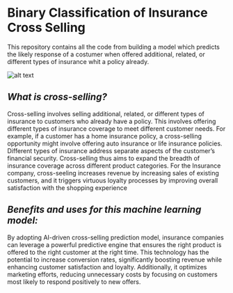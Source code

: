 # Binary Classification of Insurance Cross Selling
This repository contains all the code from building a model which predicts the likely response of a costumer when offered additional, related, or different types of insurance whit a policy already.

![alt text](https://blogv2new.clickfunnels.com/wp-content/uploads/2021/07/1-55.jpg)

## *What is cross-selling?*

Cross-selling involves selling additional, related, or different types of insurance to customers who already have a policy. This involves offering different types of insurance coverage to meet different customer needs. For example, if a customer has a home insurance policy, a cross-selling opportunity might involve offering auto insurance or life insurance policies. Different types of insurance address separate aspects of the customer’s financial security. 
Cross-selling thus aims to expand the breadth of insurance coverage across different product categories.
For the Insurance company, cross-seeling increases revenue by increasing sales of existing customers, and it triggers virtuous loyalty processes by improving overall satisfaction with the shopping experience

## *Benefits and uses for this machine learning model:*

By adopting AI-driven cross-selling prediction model, insurance companies can leverage a powerful predictive engine that ensures the right product is offered to the right customer at the right time. This technology has the potential to increase conversion rates, significantly boosting revenue while enhancing customer satisfaction and loyalty. Additionally, it optimizes marketing efforts, reducing unnecessary costs by focusing on customers most likely to respond positively to new offers.
